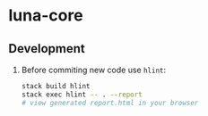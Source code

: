 # luna-core

## Development

1. Before commiting new code use `hlint`:
   ```bash
   stack build hlint
   stack exec hlint -- . --report
   # view generated report.html in your browser
   ```
